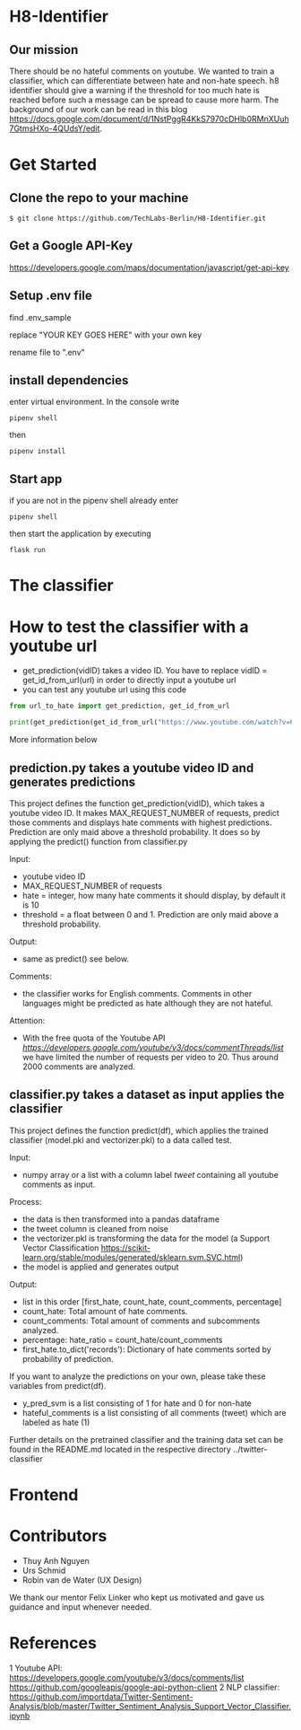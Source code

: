 # H8-Identifier
## Our mission
There should be no hateful comments on youtube. We wanted to train a classifier, which can differentiate between hate and non-hate speech. h8 identifier should give a warning if the threshold for too much hate is reached before such a message can be spread to cause more harm. The background of our work can be read in this blog https://docs.google.com/document/d/1NstPggR4KkS7970cDHlb0RMnXUuh7GtmsHXo-4QUdsY/edit.


# Get Started

## Clone the repo to your machine

```console
$ git clone https://github.com/TechLabs-Berlin/H8-Identifier.git
```

## Get a Google API-Key
https://developers.google.com/maps/documentation/javascript/get-api-key

## Setup .env file

find .env_sample

replace "YOUR KEY GOES HERE" with your own key

rename file to ".env"
## install dependencies

enter virtual environment. In the console write
```console
pipenv shell
```

then
```console
pipenv install
``` 

## Start app

if you are not in the pipenv shell already enter
```console
pipenv shell
```

then start the application by executing
```console
flask run
```

# The classifier
# How to test the classifier with a youtube url

- get_prediction(vidID) takes a video ID. You have to replace vidID = get_id_from_url(url) in order to directly input a youtube url
- you can test any youtube url using this code

```python
from url_to_hate import get_prediction, get_id_from_url

print(get_prediction(get_id_from_url("https://www.youtube.com/watch?v=6eGEX_LTqhQ")))
```
More information below

## prediction.py takes a youtube video ID and generates predictions
This project defines the function get_prediction(vidID), which takes a youtube video ID. It makes MAX_REQUEST_NUMBER of requests, predict those comments and displays hate comments with highest predictions. Prediction are only maid above a threshold probability. It does so by applying the predict() function from classifier.py

Input: 
- youtube video ID
- MAX_REQUEST_NUMBER of requests
- hate = integer, how many hate comments it should display, by default it is 10
- threshold = a float between 0 and 1. Prediction are only maid above a threshold probability.

Output:
 
- same as predict() see below. 

Comments:
- the classifier works for English comments. Comments in other languages might be predicted as hate although they are not hateful.

Attention:
- With the free quota of the Youtube API *https://developers.google.com/youtube/v3/docs/commentThreads/list* we have limited the number of requests per video to 20. Thus around 2000 comments are analyzed.
  
## classifier.py takes a dataset as input applies the classifier 
This project defines the function predict(df), which applies the trained classifier (model.pkl and vectorizer.pkl) to a data called test.

Input: 
- numpy array or a list with a column label *tweet* containing all youtube comments as input.

Process:
- the data is then transformed into a pandas dataframe
- the tweet column is cleaned from noise
- the vectorizer.pkl is transforming the data for the model (a Support Vector Classification https://scikit-learn.org/stable/modules/generated/sklearn.svm.SVC.html)
- the model is applied and generates output

Output:

  - list in this order [first_hate, count_hate, count_comments, percentage]
  - count_hate: Total amount of hate comments.
  - count_comments: Total amount of comments and subcomments analyzed.
  - percentage: hate_ratio = count_hate/count_comments 
  - first_hate.to_dict('records'): Dictionary of hate comments sorted by probability of prediction.

If you want to analyze the predictions on your own, please take these variables from predict(df).
- y_pred_svm is a list consisting of 1 for hate and 0 for non-hate
- hateful_comments is a list consisting of all comments (tweet) which are labeled as hate (1)

Further details on the pretrained classifier and the training data set can be found in the README.md located in the respective directory ../twitter-classifier

# Frontend


# Contributors
- Thuy Anh Nguyen
- Urs Schmid
- Robin van de Water (UX Design)

We thank our mentor Felix Linker who kept us motivated and gave us guidance and input whenever needed.

# References
1 Youtube API: https://developers.google.com/youtube/v3/docs/comments/list https://github.com/googleapis/google-api-python-client
2 NLP classifier: https://github.com/importdata/Twitter-Sentiment-Analysis/blob/master/Twitter_Sentiment_Analysis_Support_Vector_Classifier.ipynb


